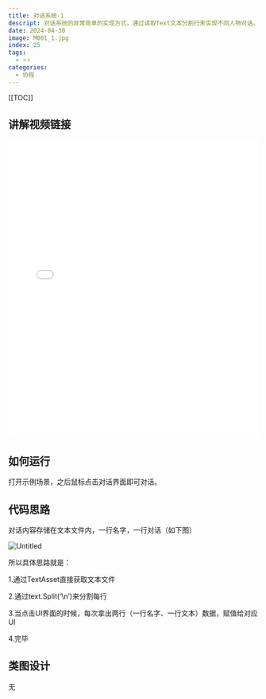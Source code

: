 ```yaml
---
title: 对话系统-1
descript: 对话系统的非常简单的实现方式，通过读取Text文本分割行来实现不同人物对话。
date: 2024-04-30
image: M001_1.jpg
index: 25
tags:
  - ⭐️⭐️
categories:
  - 协程
---
```


[[TOC]]

## 讲解视频链接
<iframe
  src="//player.bilibili.com/player.html?isOutside=true&aid=80749228&bvid=BV1WJ411Y71J&cid=138200417&p=1&high_quality=1&danmaku=1&as_wide=1"
  allowfullscreen="allowfullscreen"
  width="100%"
  height="600"
  scrolling="no"
  frameborder="0"
  sandbox="allow-top-navigation allow-same-origin allow-forms allow-scripts"
>
</iframe>

## 如何运行
打开示例场景，之后鼠标点击对话界面即可对话。

## 代码思路
对话内容存储在文本文件内，一行名字，一行对话（如下图）

![Untitled](https://prod-files-secure.s3.us-west-2.amazonaws.com/c3059dad-22d2-42f5-9dcb-56863fb7e00e/f4f0c584-e580-4a6f-8cfe-44fc6895c15c/Untitled.png)

所以具体思路就是：

1.通过TextAsset直接获取文本文件

2.通过text.Split(’\n’)来分割每行

3.当点击UI界面的时候，每次拿出两行（一行名字、一行文本）数据，赋值给对应UI

4.完毕
## 类图设计
无
